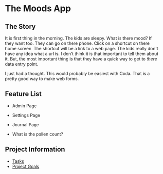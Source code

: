 # The Moods App

## The Story

It is first thing in the morning. The kids are sleepy. What is there mood?
If they want too. They can go on there phone. Click on a shortcut on there home screen.
The shortcut will be a link to a web page. The kids really don't have any idea what a url is.
I don't think it is that important to tell them about it. But, the most important thing is that they have a quick way to get to _there_ data entry point.

I just had a thought. This would probably be easiest with Coda. That is a pretty good way to make web forms.

## Feature List

- Admin Page
- Settings Page
- Journal Page

- What is the pollen count?

## Project Information

- [Tasks](/doc/tasks.md)
- [Project Goals](/doc/goals.md)
